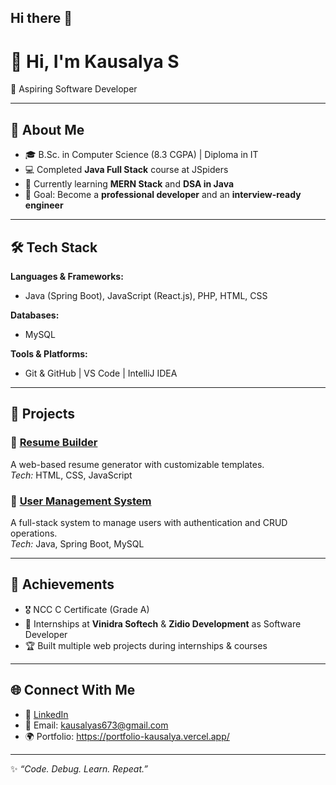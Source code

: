 ## Hi there 👋

<!--
**Kausalya-s673/Kausalya-s673** is a ✨ _special_ ✨ repository because its `README.md` (this file) appears on your GitHub profile.

Here are some ideas to get you started:

- 🔭 I’m currently working on ...
- 🌱 I’m currently learning ...
- 👯 I’m looking to collaborate on ...
- 🤔 I’m looking for help with ...
- 💬 Ask me about ...
- 📫 How to reach me: ...
- 😄 Pronouns: ...
- ⚡ Fun fact: ...
-->
# 👋 Hi, I'm Kausalya S  

🎯 Aspiring Software Developer 

---

## 🚀 About Me
- 🎓 B.Sc. in Computer Science (8.3 CGPA) | Diploma in IT  
- 💻 Completed **Java Full Stack** course at JSpiders  
- 🌱 Currently learning **MERN Stack** and **DSA in Java**  
- 🎯 Goal: Become a **professional developer** and an **interview-ready engineer**  

---

## 🛠️ Tech Stack
**Languages & Frameworks:**  
- Java (Spring Boot), JavaScript (React.js), PHP, HTML, CSS  

**Databases:**  
- MySQL  

**Tools & Platforms:**  
- Git & GitHub | VS Code | IntelliJ IDEA  

---

## 📌 Projects
### 🔹 [Resume Builder](#)
A web-based resume generator with customizable templates.  
*Tech:* HTML, CSS, JavaScript  

### 🔹 [User Management System](#)
A full-stack system to manage users with authentication and CRUD operations.  
*Tech:* Java, Spring Boot, MySQL  


---

## 🌟 Achievements
- 🎖️ NCC C Certificate (Grade A)  
- 🏅 Internships at **Vinidra Softech** & **Zidio Development** as Software Developer  
- 🏆 Built multiple web projects during internships & courses  


---

## 🌐 Connect With Me
- 💼 [LinkedIn](https://www.linkedin.com/in/kausalya-s/)  
- 📧 Email: kausalyas673@gmail.com  
- 🌍 Portfolio: https://portfolio-kausalya.vercel.app/ 

---
✨ *“Code. Debug. Learn. Repeat.”*  
